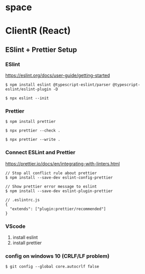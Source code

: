 # space

# ClientR (React)
## ESlint + Prettier Setup

### ESlint
https://eslint.org/docs/user-guide/getting-started
```
$ npm install eslint @typescript-eslint/parser @typescript-eslint/eslint-plugin -D

$ npx eslint --init
```

### Prettier
```
$ npm install prettier

$ npx prettier --check .

$ npx prettier --write .
```

### Connect ESLint and Prettier
https://prettier.io/docs/en/integrating-with-linters.html
```
// Stop all conflict rule about prettier
$ npm install --save-dev eslint-config-prettier

// Show prettier error message to eslint
$ npm install --save-dev eslint-plugin-prettier
```

```
// .eslintrc.js
{
  "extends": ["plugin:prettier/recommended"]
}
```

### VScode
1. install eslint
2. install prettier


### config on windows 10 (CRLF/LF problem)
```
$ git config --global core.autocrlf false
```